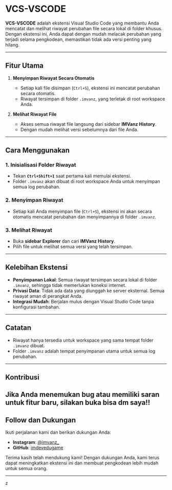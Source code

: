 

# **VCS-VSCODE**

**VCS-VSCODE** adalah ekstensi Visual Studio Code yang membantu Anda mencatat dan melihat riwayat perubahan file secara lokal di folder khusus. Dengan ekstensi ini, Anda dapat dengan mudah melacak perubahan yang terjadi selama pengkodean, memastikan tidak ada versi penting yang hilang.

---

## **Fitur Utama**

1. **Menyimpan Riwayat Secara Otomatis**  
   - Setiap kali file disimpan (`Ctrl+S`), ekstensi ini mencatat perubahan secara otomatis.
   - Riwayat tersimpan di folder `.imvanz`, yang terletak di root workspace Anda.

2. **Melihat Riwayat File**  
   - Akses semua riwayat file langsung dari sidebar **IMVanz History**.
   - Dengan mudah melihat versi sebelumnya dari file Anda.

---

## **Cara Menggunakan**

### **1. Inisialisasi Folder Riwayat**
- Tekan **`Ctrl+Shift+I`** saat pertama kali memulai ekstensi.
- Folder `.imvanz` akan dibuat di root workspace Anda untuk menyimpan semua log perubahan.

### **2. Menyimpan Riwayat**
- Setiap kali Anda menyimpan file (`Ctrl+S`), ekstensi ini akan secara otomatis mencatat perubahan dan menyimpannya di folder `.imvanz`.

### **3. Melihat Riwayat**
- Buka **sidebar Explorer** dan cari **IMVanz History**.
- Pilih file untuk melihat semua versi yang telah tersimpan.

---

## **Kelebihan Ekstensi**
- **Penyimpanan Lokal**: Semua riwayat tersimpan secara lokal di folder `.imvanz`, sehingga tidak memerlukan koneksi internet.
- **Privasi Data**: Tidak ada data yang diunggah ke server eksternal. Semua riwayat aman di perangkat Anda.
- **Integrasi Mudah**: Berjalan mulus dengan Visual Studio Code tanpa konfigurasi tambahan.

---

## **Catatan**
- Riwayat hanya tersedia untuk workspace yang sama tempat folder `.imvanz` dibuat.
- Folder `.imvanz` adalah tempat penyimpanan utama untuk semua log perubahan.

---

## **Kontribusi**
Jika Anda menemukan bug atau memiliki saran untuk fitur baru, silakan buka bisa dm saya!! 
---

## **Follow dan Dukungan**

Ikuti perjalanan kami dan berikan dukungan Anda:
- **Instagram**: [@imvanz_](https://instagram.com/imvanz_)
- **GitHub**: [imdevedugame](https://github.com/imdevedugame)

Terima kasih telah mendukung kami! Dengan dukungan Anda, kami terus dapat meningkatkan ekstensi ini dan membuat pengkodean lebih mudah untuk semua orang.

---

z